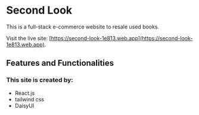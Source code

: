 # Second Look
This is a full-stack e-commerce website to resale used books.

Visit the live site: [https://second-look-1e813.web.app](https://second-look-1e813.web.app).

## Features and Functionalities


### This site is created by:
* React.js
* tailwind css
* DaisyUI
